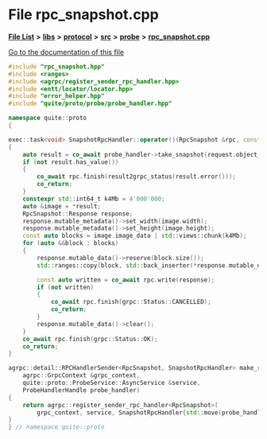 

# File rpc\_snapshot.cpp

[**File List**](files.md) **>** [**libs**](dir_6719ab1f1f7655efc2fa43f7eb574fd1.md) **>** [**protocol**](dir_256d27db1e44b9b04d67f4c92d3fc698.md) **>** [**src**](dir_62c749a433f68b441b7c0425b5469d66.md) **>** [**probe**](dir_8a7b54f280cdd6b46c67f9938f379d86.md) **>** [**rpc\_snapshot.cpp**](rpc__snapshot_8cpp.md)

[Go to the documentation of this file](rpc__snapshot_8cpp.md)


```C++
#include "rpc_snapshot.hpp"
#include <ranges>
#include <agrpc/register_sender_rpc_handler.hpp>
#include <entt/locator/locator.hpp>
#include "error_helper.hpp"
#include "quite/proto/probe/probe_handler.hpp"

namespace quite::proto
{

exec::task<void> SnapshotRpcHandler::operator()(RpcSnapshot &rpc, const RpcSnapshot::Request &request) const
{
    auto result = co_await probe_handler->take_snapshot(request.object_id());
    if (not result.has_value())
    {
        co_await rpc.finish(result2grpc_status(result.error()));
        co_return;
    }
    constexpr std::int64_t k4Mb = 4'000'000;
    auto &image = *result;
    RpcSnapshot::Response response;
    response.mutable_metadata()->set_width(image.width);
    response.mutable_metadata()->set_height(image.height);
    const auto blocks = image.image_data | std::views::chunk(k4Mb);
    for (auto &&block : blocks)
    {
        response.mutable_data()->reserve(block.size());
        std::ranges::copy(block, std::back_inserter(*response.mutable_data()));

        const auto written = co_await rpc.write(response);
        if (not written)
        {
            co_await rpc.finish(grpc::Status::CANCELLED);
            co_return;
        }
        response.mutable_data()->clear();
    }
    co_await rpc.finish(grpc::Status::OK);
    co_return;
}

agrpc::detail::RPCHandlerSender<RpcSnapshot, SnapshotRpcHandler> make_rpc_snapshot(
    agrpc::GrpcContext &grpc_context,
    quite::proto::ProbeService::AsyncService &service,
    ProbeHandlerHandle probe_handler)
{
    return agrpc::register_sender_rpc_handler<RpcSnapshot>(
        grpc_context, service, SnapshotRpcHandler{std::move(probe_handler)});
}
} // namespace quite::proto
```


